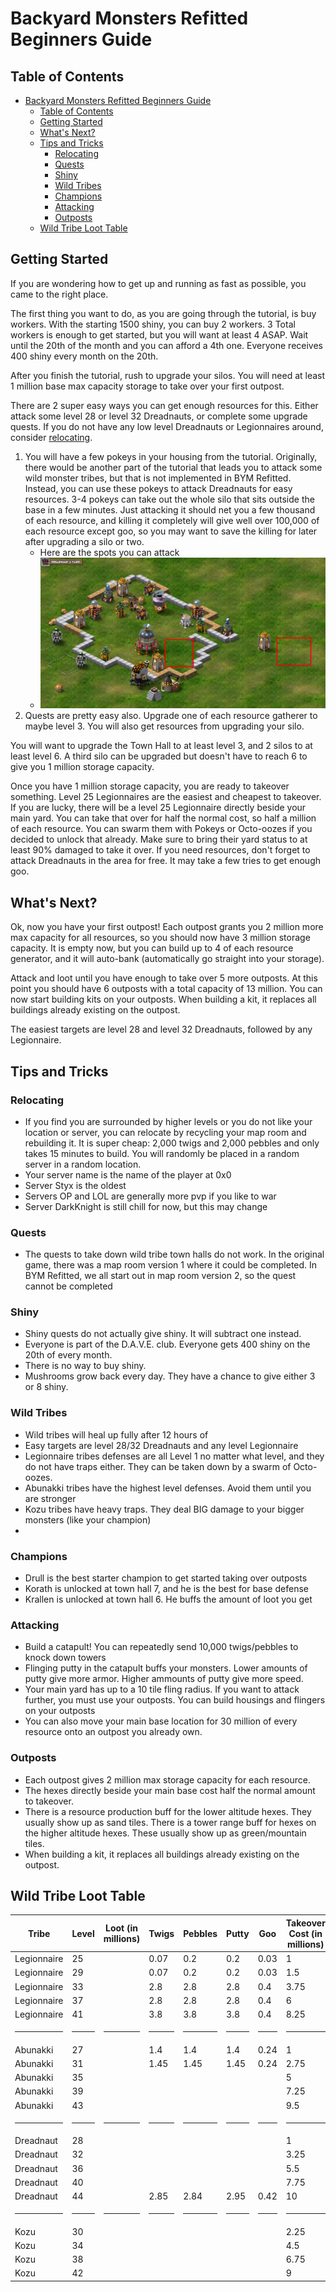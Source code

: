 # Backyard Monsters Refitted Beginners Guide

## Table of Contents
- [Backyard Monsters Refitted Beginners Guide](#backyard-monsters-refitted-beginners-guide)
  - [Table of Contents](#table-of-contents)
  - [Getting Started](#getting-started)
  - [What's Next?](#whats-next)
  - [Tips and Tricks](#tips-and-tricks)
    - [Relocating](#relocating)
    - [Quests](#quests)
    - [Shiny](#shiny)
    - [Wild Tribes](#wild-tribes)
    - [Champions](#champions)
    - [Attacking](#attacking)
    - [Outposts](#outposts)
  - [Wild Tribe Loot Table](#wild-tribe-loot-table)

## Getting Started
If you are wondering how to get up and running as fast as possible, you came to the right place.  

The first thing you want to do, as you are going through the tutorial, is buy workers. With the starting 1500 shiny, you can buy 2 workers. 3 Total workers is enough to get started, but you will want at least 4 ASAP. Wait until the 20th of the month and you can afford a 4th one. Everyone receives 400 shiny every month on the 20th. 
  
After you finish the tutorial, rush to upgrade your silos. You will need at least 1 million base max capacity storage to take over your first outpost. 

There are 2 super easy ways you can get enough resources for this. Either attack some level 28 or level 32 Dreadnauts, or complete some upgrade quests. If you do not have any low level Dreadnauts or Legionnaires around, consider [relocating](#relocating).
1. You will have a few pokeys in your housing from the tutorial. Originally, there would be another part of the tutorial that leads you to attack some wild monster tribes, but that is not implemented in BYM Refitted. Instead, you can use these pokeys to attack Dreadnauts for easy resources. 3-4 pokeys can take out the whole silo that sits outside the base in a few minutes. Just attacking it should net you a few thousand of each resource, and killing it completely will give well over 100,000 of each resource except goo, so you may want to save the killing for later after upgrading a silo or two.
    - Here are the spots you can attack 
    - ![Dreadnaut free loot](./Dreadnaut-free-spots.png)
2. Quests are pretty easy also. Upgrade one of each resource gatherer to maybe level 3. You will also get resources from upgrading your silo. 


You will want to upgrade the Town Hall to at least level 3, and 2 silos to at least level 6. A third silo can be upgraded but doesn't have to reach 6 to give you 1 million storage capacity. 

Once you have 1 million storage capacity, you are ready to takeover something. Level 25 Legionnaires are the easiest and cheapest to takeover. If you are lucky, there will be a level 25 Legionnaire directly beside your main yard. You can take that over for half the normal cost, so half a million of each resource. You can swarm them with Pokeys or Octo-oozes if you decided to unlock that already. Make sure to bring their yard status to at least 90% damaged to take it over. If you need resources, don't forget to attack Dreadnauts in the area for free. It may take a few tries to get enough goo. 


## What's Next?
Ok, now you have your first outpost! Each outpost grants you 2 million more max capacity for all resources, so you should now have 3 million storage capacity. 
It is empty now, but you can build up to 4 of each resource generator, and it will auto-bank (automatically go straight into your storage). 

Attack and loot until you have enough to take over 5 more outposts. At this point you should have 6 outposts with a total capacity of 13 million. You can now start building kits on your outposts. When building a kit, it replaces all buildings already existing on the outpost. 

The easiest targets are level 28 and level 32 Dreadnauts, followed by any Legionnaire.

## Tips and Tricks
### Relocating
- If you find you are surrounded by higher levels or you do not like your location or server, you can relocate by recycling your map room and rebuilding it. It is super cheap: 2,000 twigs and 2,000 pebbles and only takes 15 minutes to build. You will randomly be placed in a random server in a random location. 
- Your server name is the name of the player at 0x0
- Server Styx is the oldest
- Servers OP and LOL are generally more pvp if you like to war
- Server DarkKnight is still chill for now, but this may change

### Quests
- The quests to take down wild tribe town halls do not work. In the original game, there was a map room version 1 where it could be completed. In BYM Refitted, we all start out in map room version 2, so the quest cannot be completed

### Shiny
- Shiny quests do not actually give shiny. It will subtract one instead.
- Everyone is part of the D.A.V.E. club. Everyone gets 400 shiny on the 20th of every month. 
- There is no way to buy shiny.
- Mushrooms grow back every day. They have a chance to give either 3 or 8 shiny.

### Wild Tribes
- Wild tribes will heal up fully after 12 hours of 
- Easy targets are level 28/32 Dreadnauts and any level Legionnaire
- Legionnaire tribes defenses are all Level 1 no matter what level, and they do not have traps either. They can be taken down by a swarm of Octo-oozes.
- Abunakki tribes have the highest level defenses. Avoid them until you are stronger
- Kozu tribes have heavy traps. They deal BIG damage to your bigger monsters (like your champion)
- 

### Champions
- Drull is the best starter champion to get started taking over outposts
- Korath is unlocked at town hall 7, and he is the best for base defense
- Krallen is unlocked at town hall 6. He buffs the amount of loot you get

### Attacking
- Build a catapult! You can repeatedly send 10,000 twigs/pebbles to knock down towers
- Flinging putty in the catapult buffs your monsters. Lower amounts of putty give more armor. Higher ammounts of putty give more speed.
- Your main yard has up to a 10 tile fling radius. If you want to attack further, you must use your outposts. You can build housings and flingers on your outposts
- You can also move your main base location for 30 million of every resource onto an outpost you already own.

### Outposts
- Each outpost gives 2 million max storage capacity for each resource. 
- The hexes directly beside your main base cost half the normal amount to takeover. 
- There is a resource production buff for the lower altitude hexes. They usually show up as sand tiles. There is a tower range buff for hexes on the higher altitude hexes. These usually show up as green/mountain tiles.
- When building a kit, it replaces all buildings already existing on the outpost. 

## Wild Tribe Loot Table
|Tribe|Level|Loot (in millions)|Twigs|Pebbles|Putty|Goo|Takeover Cost (in millions)|
|-|-|-|-|-|-|-|-|
|Legionnaire|25||0.07|0.2|0.2|0.03|1|
|Legionnaire|29||0.07|0.2|0.2|0.03|1.5|
|Legionnaire|33||2.8|2.8|2.8|0.4|3.75|
|Legionnaire|37||2.8|2.8|2.8|0.4|6|
|Legionnaire|41||3.8|3.8|3.8|0.4|8.25|
|<hr>|<hr>|<hr>|<hr>|<hr>|<hr>|<hr>|<hr>|
|Abunakki|27||1.4|1.4|1.4|0.24|1|
|Abunakki|31||1.45|1.45|1.45|0.24|2.75|
|Abunakki|35||||||5|
|Abunakki|39||||||7.25|
|Abunakki|43||||||9.5|
|<hr>|<hr>|<hr>|<hr>|<hr>|<hr>|<hr>|<hr>|
|Dreadnaut|28||||||1|
|Dreadnaut|32||||||3.25|
|Dreadnaut|36||||||5.5|
|Dreadnaut|40||||||7.75|
|Dreadnaut|44||2.85|2.84|2.95|0.42|10|
|<hr>|<hr>|<hr>|<hr>|<hr>|<hr>|<hr>|<hr>|
|Kozu|30||||||2.25|
|Kozu|34||||||4.5|
|Kozu|38||||||6.75|
|Kozu|42||||||9|
